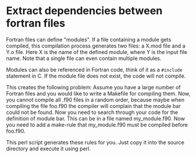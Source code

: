 # Extract dependencies between fortran files

Fortran files can define "modules". If a file containing a module gets
compiled, this compilation process generates two files: a X.mod file and
a Y.o file. Here X is the name of the defined module, where Y is the input
file name. Note that a single file can even contain multiple modules.

Modules can also be referenced in Fortran code, think of it as a ``#include``
statement in C. If the module file does not exist, the code will not compile.

This creates the following problem: Assume you have a large number of Fortran
files and you would like to write a Makefile for compiling them. Now, you
cannot compile all .f90 files in a random order, because maybe when compiling
the file foo.f90 the compiler will complain that the module bar could not be
found. Now you need to search through your code for the definition of module
bar. This can be in a file named my_module.f90. Now you need to add a make-rule
that my_module.f90 must be compiled before foo.f90.

This perl script generates these rules for you. Just copy it into the source
directory and execute it using perl.
